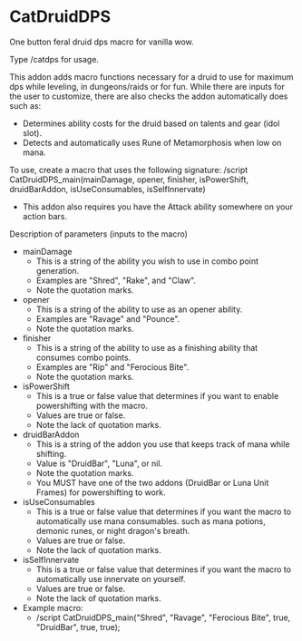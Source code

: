 # CatDruidDPS
One button feral druid dps macro for vanilla wow.

Type /catdps for usage.

This addon adds macro functions necessary for a druid to use for maximum dps while leveling, in dungeons/raids or for fun. While there are inputs for the user to customize, there are also checks the addon automatically does such as:
- Determines ability costs for the druid based on talents and gear (idol slot).
- Detects and automatically uses Rune of Metamorphosis when low on mana.

To use, create a macro that uses the following signature:
/script CatDruidDPS_main(mainDamage, opener, finisher, isPowerShift, druidBarAddon, isUseConsumables, isSelfInnervate)
- This addon also requires you have the Attack ability somewhere on your action bars.

Description of parameters (inputs to the macro)
- mainDamage
   - This is a string of the ability you wish to use in combo point generation.
   - Examples are "Shred", "Rake", and "Claw".
   - Note the quotation marks.
- opener
  - This is a string of the ability to use as an opener ability.
  - Examples are "Ravage" and "Pounce".
  - Note the quotation marks.
- finisher
  - This is a string of the ability to use as a finishing ability that consumes combo points.
  - Examples are "Rip" and "Ferocious Bite".
  - Note the quotation marks.
- isPowerShift
  - This is a true or false value that determines if you want to enable powershifting with the macro.
  - Values are true or false.
  - Note the lack of quotation marks.
- druidBarAddon
  - This is a string of the addon you use that keeps track of mana while shifting.
  - Value is "DruidBar", "Luna", or nil.
  - Note the quotation marks.
  - You MUST have one of the two addons (DruidBar or Luna Unit Frames) for powershifting to work.
- isUseConsumables
  - This is a true or false value that determines if you want the macro to automatically use mana consumables.
    such as mana potions, demonic runes, or night dragon's breath.
  - Values are true or false.
  - Note the lack of quotation marks.
- isSelfInnervate
  - This is a true or false value that determines if you want the macro to automatically use innervate on yourself.
  - Values are true or false.
  - Note the lack of quotation marks.
- Example macro:
   - /script CatDruidDPS_main("Shred", "Ravage", "Ferocious Bite", true, "DruidBar", true, true);
